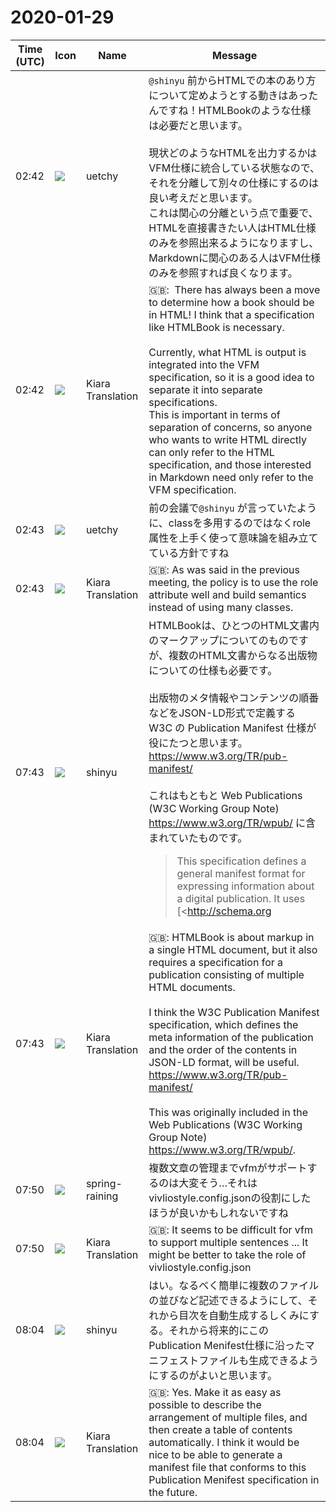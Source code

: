 # 2020-01-29

|Time (UTC)|Icon|Name|Message|
|---|---|---|---|
|02:42|![](https://avatars.slack-edge.com/2020-01-22/916403977808_18dc4c6c299ded1b6018_72.png)|uetchy|`@shinyu` 前からHTMLでの本のあり方について定めようとする動きはあったんですね！HTMLBookのような仕様は必要だと思います。<br><br>現状どのようなHTMLを出力するかはVFM仕様に統合している状態なので、それを分離して別々の仕様にするのは良い考えだと思います。<br>これは関心の分離という点で重要で、HTMLを直接書きたい人はHTML仕様のみを参照出来るようになりますし、Markdownに関心のある人はVFM仕様のみを参照すれば良くなります。|
|02:42|![](https://avatars.slack-edge.com/2019-08-21/732685848020_f3f20736795184660348_72.png)|Kiara Translation|🇬🇧:  There has always been a move to determine how a book should be in HTML! I think that a specification like HTMLBook is necessary.<br><br>Currently, what HTML is output is integrated into the VFM specification, so it is a good idea to separate it into separate specifications.<br>This is important in terms of separation of concerns, so anyone who wants to write HTML directly can only refer to the HTML specification, and those interested in Markdown need only refer to the VFM specification.|
|02:43|![](https://avatars.slack-edge.com/2020-01-22/916403977808_18dc4c6c299ded1b6018_72.png)|uetchy|前の会議で`@shinyu` が言っていたように、classを多用するのではなくrole属性を上手く使って意味論を組み立てている方針ですね|
|02:43|![](https://avatars.slack-edge.com/2019-08-21/732685848020_f3f20736795184660348_72.png)|Kiara Translation|🇬🇧: As was said in the previous meeting, the policy is to use the role attribute well and build semantics instead of using many classes.|
|07:43|![](https://avatars.slack-edge.com/2018-04-27/354445776386_e258f5ed5ba887b08668_72.jpg)|shinyu|HTMLBookは、ひとつのHTML文書内のマークアップについてのものですが、複数のHTML文書からなる出版物についての仕様も必要です。<br><br>出版物のメタ情報やコンテンツの順番などをJSON-LD形式で定義する W3C の Publication Manifest 仕様が役にたつと思います。<br><https://www.w3.org/TR/pub-manifest/><br><br>これはもともと Web Publications (W3C Working Group Note) <https://www.w3.org/TR/wpub/> に含まれていたものです。<br><blockquote>This specification defines a general manifest format for expressing information about a digital publication. It uses [<http://schema.org|schema.org>] metadata augmented to include various structural properties about publications, serialized in [json-ld11], to enable interoperability between publishing formats while accommodating variances in the information that needs to be expressed.</blockquote><br><blockquote>The primary objective of this specification is to define requirements for the production of Web Publications. In doing so, it also defines a framework for creating packaged publication formats, such as EPUB and audiobooks, where a pathway to the Web is highly desirable but not necessarily the primary method of interchange or consumption.</blockquote>|
|07:43|![](https://avatars.slack-edge.com/2019-08-21/732685848020_f3f20736795184660348_72.png)|Kiara Translation|🇬🇧: HTMLBook is about markup in a single HTML document, but it also requires a specification for a publication consisting of multiple HTML documents.<br><br>I think the W3C Publication Manifest specification, which defines the meta information of the publication and the order of the contents in JSON-LD format, will be useful.<br><https://www.w3.org/TR/pub-manifest/><br><br>This was originally included in the Web Publications (W3C Working Group Note) <https://www.w3.org/TR/wpub/>.|
|07:50|![](https://secure.gravatar.com/avatar/1ac180f0868137292905c311b5fff781.jpg?s=72&d=https%3A%2F%2Fa.slack-edge.com%2Fdf10d%2Fimg%2Favatars%2Fava_0021-72.png)|spring-raining|複数文章の管理までvfmがサポートするのは大変そう…それはvivliostyle.config.jsonの役割にしたほうが良いかもしれないですね|
|07:50|![](https://avatars.slack-edge.com/2019-08-21/732685848020_f3f20736795184660348_72.png)|Kiara Translation|🇬🇧: It seems to be difficult for vfm to support multiple sentences ... It might be better to take the role of vivliostyle.config.json|
|08:04|![](https://avatars.slack-edge.com/2018-04-27/354445776386_e258f5ed5ba887b08668_72.jpg)|shinyu|はい。なるべく簡単に複数のファイルの並びなど記述できるようにして、それから目次を自動生成するしくみにする。それから将来的にこのPublication Menifest仕様に沿ったマニフェストファイルも生成できるようにするのがよいと思います。|
|08:04|![](https://avatars.slack-edge.com/2019-08-21/732685848020_f3f20736795184660348_72.png)|Kiara Translation|🇬🇧: Yes. Make it as easy as possible to describe the arrangement of multiple files, and then create a table of contents automatically. I think it would be nice to be able to generate a manifest file that conforms to this Publication Menifest specification in the future.|
